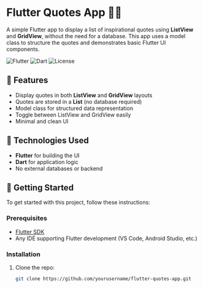 # Flutter Quotes App 📜✨

A simple Flutter app to display a list of inspirational quotes using **ListView** and **GridView**, without the need for a database. This app uses a model class to structure the quotes and demonstrates basic Flutter UI components.

![Flutter](https://img.shields.io/badge/Flutter-3.0-blue?style=for-the-badge&logo=flutter) ![Dart](https://img.shields.io/badge/Dart-2.18-blue?style=for-the-badge&logo=dart) ![License](https://img.shields.io/badge/License-MIT-green.svg)

## 📱 Features

- Display quotes in both **ListView** and **GridView** layouts
- Quotes are stored in a **List** (no database required)
- Model class for structured data representation
- Toggle between ListView and GridView easily
- Minimal and clean UI

## 🔧 Technologies Used

- **Flutter** for building the UI
- **Dart** for application logic
- No external databases or backend

## 🚀 Getting Started

To get started with this project, follow these instructions:

### Prerequisites

- [Flutter SDK](https://flutter.dev/docs/get-started/install)
- Any IDE supporting Flutter development (VS Code, Android Studio, etc.)

### Installation

1. Clone the repo:
   ```bash
   git clone https://github.com/yourusername/flutter-quotes-app.git

